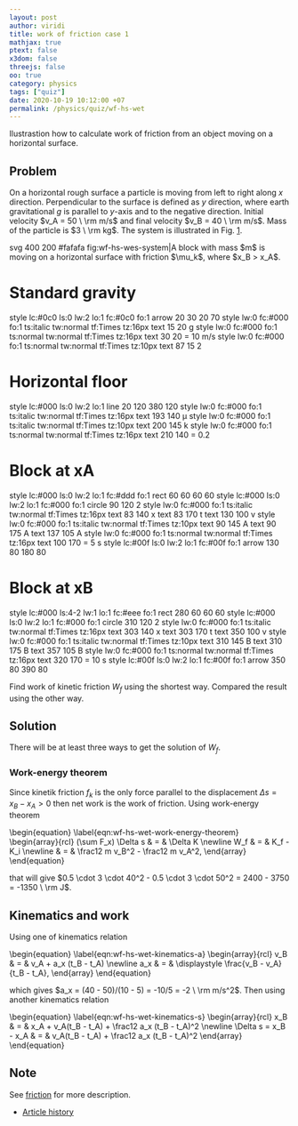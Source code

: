 ```yaml
---
layout: post
author: viridi
title: work of friction case 1
mathjax: true
ptext: false
x3dom: false
threejs: false
oo: true
category: physics
tags: ["quiz"]
date: 2020-10-19 10:12:00 +07
permalink: /physics/quiz/wf-hs-wet
---
```

Ilustrastion how to calculate work of friction from an object moving on a horizontal surface.


## Problem
On a horizontal rough surface a particle is moving from left to right along $x$ direction. Perpendicular to the surface is defined as $y$ direction, where earth gravitational $g$ is parallel to $y$-axis and to the negative direction. Initial velocity $v_A = 50 \ \rm m/s$ and final velocity $v_B = 40 \ \rm m/s$. Mass of the particle is $3 \ \rm kg$. The system is illustrated in Fig. <a href="#fig:wf-hs-wes-system">1</a>.

<oo>
svg 400 200 #fafafa fig:wf-hs-wes-system|A block with mass $m$ is moving on a horizontal surface with friction $\mu_k$, where $x_B > x_A$.

# Standard gravity
style lc:#0c0 ls:0 lw:2 lo:1 fc:#0c0 fo:1
arrow 20 30 20 70
style lw:0 fc:#000 fo:1 ts:italic tw:normal tf:Times tz:16px
text 15 20 g
style lw:0 fc:#000 fo:1 ts:normal tw:normal tf:Times tz:16px
text 30 20 = 10 m/s
style lw:0 fc:#000 fo:1 ts:normal tw:normal tf:Times tz:10px
text 87 15 2

# Horizontal floor
style lc:#000 ls:0 lw:2 lo:1
line 20 120 380 120
style lw:0 fc:#000 fo:1 ts:italic tw:normal tf:Times tz:16px
text 193 140 &mu;
style lw:0 fc:#000 fo:1 ts:italic tw:normal tf:Times tz:10px
text 200 145 k
style lw:0 fc:#000 fo:1 ts:normal tw:normal tf:Times tz:16px
text 210 140 = 0.2

# Block at xA
style lc:#000 ls:0 lw:2 lo:1 fc:#ddd fo:1
rect 60 60 60 60
style lc:#000 ls:0 lw:2 lo:1 fc:#000 fo:1
circle 90 120 2
style lw:0 fc:#000 fo:1 ts:italic tw:normal tf:Times tz:16px
text 83 140 x
text 83 170 t
text 130 100 v
style lw:0 fc:#000 fo:1 ts:italic tw:normal tf:Times tz:10px
text 90 145 A
text 90 175 A
text 137 105 A
style lw:0 fc:#000 fo:1 ts:normal tw:normal tf:Times tz:16px
text 100 170 = 5 s
style lc:#00f ls:0 lw:2 lo:1 fc:#00f fo:1
arrow 130 80 180 80

# Block at xB
style lc:#000 ls:4-2 lw:1 lo:1 fc:#eee fo:1
rect 280 60 60 60
style lc:#000 ls:0 lw:2 lo:1 fc:#000 fo:1
circle 310 120 2
style lw:0 fc:#000 fo:1 ts:italic tw:normal tf:Times tz:16px
text 303 140 x
text 303 170 t
text 350 100 v
style lw:0 fc:#000 fo:1 ts:italic tw:normal tf:Times tz:10px
text 310 145 B
text 310 175 B
text 357 105 B
style lw:0 fc:#000 fo:1 ts:normal tw:normal tf:Times tz:16px
text 320 170 = 10 s
style lc:#00f ls:0 lw:2 lo:1 fc:#00f fo:1
arrow 350 80 390 80
</oo>

Find work of kinetic friction $W_f$ using the shortest way. Compared the result using the other way. 


## Solution
There will be at least three ways to get the solution of $W_f$.

### Work-energy theorem
Since kinetik friction $f_k$ is the only force parallel to the displacement $\Delta s = x_B - x_A > 0$ then net work is the work of friction. Using work-energy theorem

\begin{equation}
\label{eqn:wf-hs-wet-work-energy-theorem}
\begin{array}{rcl}
(\sum F_x) \Delta s & = & \Delta K \newline
W_f & = & K_f - K_i \newline
& = & \frac12 m v_B^2 - \frac12 m v_A^2,
\end{array}
\end{equation}

that will give $0.5 \cdot 3 \cdot 40^2 - 0.5 \cdot 3 \cdot 50^2 = 2400 - 3750 = -1350 \ \rm J$.


## Kinematics and work
Using one of kinematics relation

\begin{equation}
\label{eqn:wf-hs-wet-kinematics-a}
\begin{array}{rcl}
v_B & = & v_A + a_x (t_B - t_A) \newline
a_x & = & \displaystyle \frac{v_B - v_A}{t_B - t_A},
\end{array}
\end{equation}

which gives $a_x = (40 - 50)/(10 - 5) = -10/5 = -2 \ \rm m/s^2$. Then using another kinematics relation

\begin{equation}
\label{eqn:wf-hs-wet-kinematics-s}
\begin{array}{rcl}
x_B & = & x_A + v_A(t_B - t_A) + \frac12 a_x (t_B - t_A)^2 \newline
\Delta s = x_B - x_A & = & v_A(t_B - t_A) + \frac12 a_x (t_B - t_A)^2
\end{array}
\end{equation}


## Note
See [friction](../friction) for more description.

+ [Article history](https://github.com/butiran/butiran.github.io/commits/master/_posts/phys/quiz/2020-10-19-wf-hs-wet.md)
